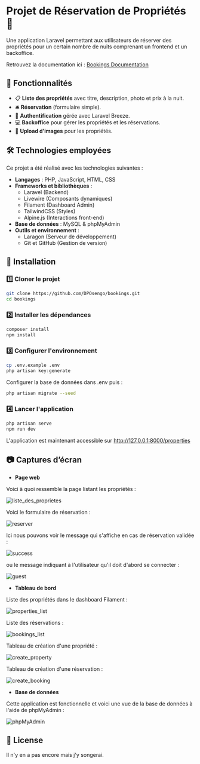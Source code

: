 # Projet de Réservation de Propriétés 🏡

Une application Laravel permettant aux utilisateurs de réserver des propriétés pour un certain nombre de nuits comprenant un frontend et un backoffice.

Retrouvez la documentation ici : [Bookings Documentation](https://DPOsengo.github.io/bookings)

## 📌 Fonctionnalités

- 📋 **Liste des propriétés** avec titre, description, photo et prix à la nuit.
- 🛎 **Réservation** (formulaire simple).
- 🔐 **Authentification** gérée avec Laravel Breeze.
- 💻 **Backoffice** pour gérer les propriétés et les réservations.
- 📸 **Upload d’images** pour les propriétés.

## 🛠 Technologies employées

Ce projet a été réalisé avec les technologies suivantes :

- **Langages** : PHP, JavaScript, HTML, CSS
- **Frameworks et bibliothèques** :
  - Laravel (Backend)
  - Livewire (Composants dynamiques)
  - Filament (Dashboard Admin)
  - TailwindCSS (Styles)
  - Alpine.js (Interactions front-end)
- **Base de données** : MySQL & phpMyAdmin
- **Outils et environnement** :
  - Laragon (Serveur de développement)
  - Git et GitHub (Gestion de version)

## 🚀 Installation

### 1️⃣ Cloner le projet
```sh
git clone https://github.com/DPOsengo/bookings.git
cd bookings
```

### 2️⃣ Installer les dépendances
```sh
composer install
npm install
```

### 3️⃣ Configurer l'environnement
```sh
cp .env.example .env
php artisan key:generate
```
Configurer la base de données dans .env puis :
```sh
php artisan migrate --seed
```

### 4️⃣ Lancer l'application
```sh
php artisan serve
npm run dev
```
L'application est maintenant accessible sur http://127.0.0.1:8000/properties

## 📷 Captures d’écran
- **Page web**
  
Voici à quoi ressemble la page listant les propriétés :

![liste_des_proprietes](https://github.com/user-attachments/assets/f5dc48fe-0d87-445c-946c-ac0257334f9b)

Voici le formulaire de réservation :  

![reserver](https://github.com/user-attachments/assets/afdcd6a7-c403-40eb-8b66-b222e282b8f1)

Ici nous pouvons voir le message qui s'affiche en cas de réservation validée :  

![success](https://github.com/user-attachments/assets/e426dcef-6572-48f5-8e84-44ce141835d2)

ou le message indiquant à l'utilisateur qu'il doit d'abord se connecter :  

![guest](https://github.com/user-attachments/assets/2458db5e-8c35-49e1-8c44-a887269f2198)

- **Tableau de bord**
  
Liste des propriétés dans le dashboard Filament :

![properties_list](https://github.com/user-attachments/assets/1fcf1c0c-3c49-4bdd-b92c-270ce2e980c5)

Liste des réservations :  

![bookings_list](https://github.com/user-attachments/assets/f251586d-7cfa-48d1-ad35-5f0fa5c43635)

Tableau de création d'une propriété :  

![create_property](https://github.com/user-attachments/assets/4467e29d-2938-4998-9980-47168f101796)

Tableau de création d'une réservation :  

![create_booking](https://github.com/user-attachments/assets/c993e4ec-9869-47b7-80f8-3fd429a24d98)

- **Base de données**
  
Cette application est fonctionnelle et voici une vue de la base de données à l'aide de phpMyAdmin :

![phpMyAdmin](https://github.com/user-attachments/assets/fcb30b32-afb6-4355-a69f-ba4d394e0521)

## 📜 License
Il n'y en a pas encore mais j'y songerai.


